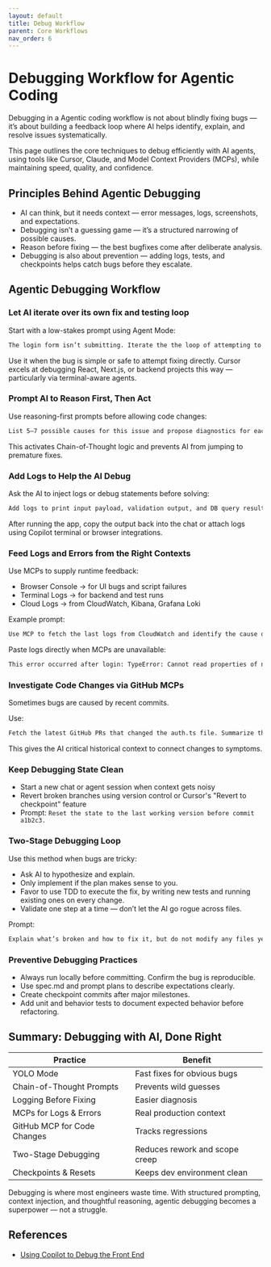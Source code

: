 ```yaml
---
layout: default
title: Debug Workflow
parent: Core Workflows
nav_order: 6
---
```


# Debugging Workflow for Agentic Coding

Debugging in a Agentic coding workflow is not about blindly fixing bugs — it’s about building a feedback loop where AI helps identify, explain, and resolve issues systematically.

This page outlines the core techniques to debug efficiently with AI agents, using tools like Cursor, Claude, and Model Context Providers (MCPs), while maintaining speed, quality, and confidence.

## Principles Behind Agentic Debugging

- AI can think, but it needs context — error messages, logs, screenshots, and expectations.
- Debugging isn’t a guessing game — it’s a structured narrowing of possible causes.
- Reason before fixing — the best bugfixes come after deliberate analysis.
- Debugging is also about prevention — adding logs, tests, and checkpoints helps catch bugs before they escalate.

## Agentic Debugging Workflow

### Let AI iterate over its own fix and testing loop

Start with a low-stakes prompt using Agent Mode:

```txt
The login form isn’t submitting. Iterate the the loop of attempting to submit, understanding the issue and fixing.
```

Use it when the bug is simple or safe to attempt fixing directly. Cursor excels at debugging React, Next.js, or backend projects this way — particularly via terminal-aware agents.

### Prompt AI to Reason First, Then Act

Use reasoning-first prompts before allowing code changes:

```txt
List 5–7 possible causes for this issue and propose diagnostics for each. Don’t write code yet.
```

This activates Chain-of-Thought logic and prevents AI from jumping to premature fixes.

### Add Logs to Help the AI Debug

Ask the AI to inject logs or debug statements before solving:

```txt
Add logs to print input payload, validation output, and DB query results in this flow.
```

After running the app, copy the output back into the chat or attach logs using Copilot terminal or browser integrations.

### Feed Logs and Errors from the Right Contexts

Use MCPs to supply runtime feedback:

- Browser Console → for UI bugs and script failures
- Terminal Logs → for backend and test runs
- Cloud Logs → from CloudWatch, Kibana, Grafana Loki

Example prompt:

```txt
Use MCP to fetch the last logs from CloudWatch and identify the cause of the 502 error.
```

Paste logs directly when MCPs are unavailable:

```txt
This error occurred after login: TypeError: Cannot read properties of null — fix based on this trace.
```

### Investigate Code Changes via GitHub MCPs

Sometimes bugs are caused by recent commits.

Use:

```txt
Fetch the latest GitHub PRs that changed the auth.ts file. Summarize the changes and identify what could have broken session persistence.
```

This gives the AI critical historical context to connect changes to symptoms.

### Keep Debugging State Clean

- Start a new chat or agent session when context gets noisy
- Revert broken branches using version control or Cursor's "Revert to checkpoint" feature
- Prompt: `Reset the state to the last working version before commit a1b2c3.`

### Two-Stage Debugging Loop

Use this method when bugs are tricky:

- Ask AI to hypothesize and explain.
- Only implement if the plan makes sense to you.
- Favor to use TDD to execute the fix, by writing new tests and running existing ones on every change.
- Validate one step at a time — don’t let the AI go rogue across files.

Prompt:

```txt
Explain what’s broken and how to fix it, but do not modify any files yet.
```

### Preventive Debugging Practices

- Always run locally before committing. Confirm the bug is reproducible.
- Use spec.md and prompt plans to describe expectations clearly.
- Create checkpoint commits after major milestones.
- Add unit and behavior tests to document expected behavior before refactoring.

## Summary: Debugging with AI, Done Right

| **Practice**                | **Benefit**                    |
| --------------------------- | ------------------------------ |
| YOLO Mode                   | Fast fixes for obvious bugs    |
| Chain-of-Thought Prompts    | Prevents wild guesses          |
| Logging Before Fixing       | Easier diagnosis               |
| MCPs for Logs & Errors      | Real production context        |
| GitHub MCP for Code Changes | Tracks regressions             |
| Two-Stage Debugging         | Reduces rework and scope creep |
| Checkpoints & Resets        | Keeps dev environment clean    |

Debugging is where most engineers waste time. With structured prompting, context injection, and thoughtful reasoning, agentic debugging becomes a superpower — not a struggle.

## References

- [Using Copilot to Debug the Front End](https://www.loom.com/share/50de880c8ce5466d9d21c56e9d00bc30?sid=0c35aea6-596f-46e5-a9e3-3e6d6867b6fc)

